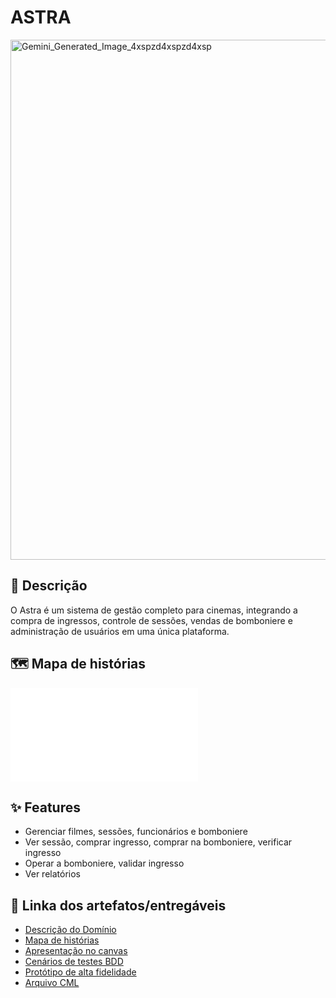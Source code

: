 # ASTRA

<img width="1248" height="832" alt="Gemini_Generated_Image_4xspzd4xspzd4xsp" src="https://github.com/user-attachments/assets/c6a60c39-a045-45c1-bb8b-72143a9b2227" />

## 📝 Descrição

O Astra é um sistema de gestão completo para cinemas, integrando a compra de ingressos, controle de sessões, vendas de bomboniere e administração de usuários em uma única plataforma.

## 🗺️ Mapa de histórias

![Screenshot do astra](entreg%C3%A1veis/cml/Astra.cml)

## ✨ Features

* Gerenciar filmes, sessões, funcionários e bomboniere
* Ver sessão, comprar ingresso, comprar na bomboniere, verificar ingresso
* Operar a bomboniere, validar ingresso
* Ver relatórios

## 🔗 Linka dos artefatos/entregáveis

* [Descrição do Domínio](https://docs.google.com/document/d/1_o6GAWY7OvhhR_YJnx4K9i8jbMJ_n436_AnnscwNL5o/edit?tab=t.0)
* [Mapa de histórias](https://docs.google.com/spreadsheets/d/1WRr6s1s3xA9KvXNEO1kmZ--eTIqEMnCFXpGGjTszHWc/edit?gid=1767904539#gid=1767904539)
* [Apresentação no canvas](https://www.canva.com/design/DAG2SMUE2Xo/xg1hjPB_XHOw6zBcu73L3Q/edit)
* [Cenários de testes BDD](https://docs.google.com/document/d/18jGI9RaSSxZy_uKOETACXw2tJWp0BffRo4_Bta-eQLE/edit?tab=t.0#heading=h.35kthn3hhsl8)
* [Protótipo de alta fidelidade](https://www.figma.com/make/IaFR0A4iC6hLt7yz3viT0T/Astra---Prot%C3%B3tipo?node-id=0-1&p=f&t=PQeHTOn1hViBS5n6-0)
* [Arquivo CML](entreg%C3%A1veis/cml/Astra%20-%20Mapa%20de%20hist%C3%B3rias.jpeg)
